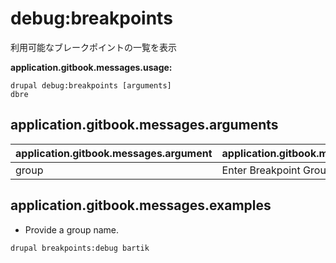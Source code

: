 # debug:breakpoints
利用可能なブレークポイントの一覧を表示

**application.gitbook.messages.usage:**
```
drupal debug:breakpoints [arguments]
dbre
```

## application.gitbook.messages.arguments
application.gitbook.messages.argument | application.gitbook.messages.details
---------|-------------
group | Enter Breakpoint Group Name

## application.gitbook.messages.examples
* Provide a group name.
```
drupal breakpoints:debug bartik
```
